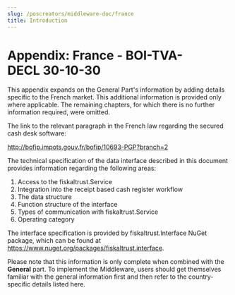 ```yaml
---
slug: /poscreators/middleware-doc/france
title: Introduction
---
```


# Appendix: France - BOI-TVA-DECL 30-10-30

This appendix expands on the General Part's information by adding details specific to the French market. This additional information is provided only where applicable. The remaining chapters, for which there is no further information required, were omitted.

The link to the relevant paragraph in the French law regarding the secured cash desk software:

<http://bofip.impots.gouv.fr/bofip/10693-PGP?branch=2>


The technical specification of the data interface described in this document provides information regarding the following areas:

1.  Access to the fiskaltrust.Service
2.  Integration into the receipt based cash register workflow
3.  The data structure
4. Function structure of the interface
5. Types of communication with fiskaltrust.Service 
6. Operating category

The interface specification is provided by fiskaltrust.Interface NuGet package, which can be found at https://www.nuget.org/packages/fiskaltrust.interface.

<div class="alert alert--warning" role="alert">Please note that this information is only complete when combined with the <b>General</b> part. To implement the Middleware, users should get themselves familiar with the general information first and then refer to the country-specific details listed here.</div>